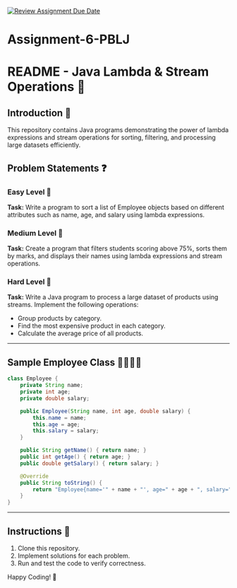 [![Review Assignment Due Date](https://classroom.github.com/assets/deadline-readme-button-22041afd0340ce965d47ae6ef1cefeee28c7c493a6346c4f15d667ab976d596c.svg)](https://classroom.github.com/a/1bssWK4S)
# Assignment-6-PBLJ
# README - Java Lambda & Stream Operations 🚀

## Introduction 📝
This repository contains Java programs demonstrating the power of lambda expressions and stream operations for sorting, filtering, and processing large datasets efficiently.

## Problem Statements ❓

### Easy Level 🌱
**Task:** Write a program to sort a list of Employee objects based on different attributes such as name, age, and salary using lambda expressions.

### Medium Level 🌿
**Task:** Create a program that filters students scoring above 75%, sorts them by marks, and displays their names using lambda expressions and stream operations.

### Hard Level 🌳
**Task:** Write a Java program to process a large dataset of products using streams. Implement the following operations:
- Group products by category.
- Find the most expensive product in each category.
- Calculate the average price of all products.

---

## Sample Employee Class 👨‍💼👩‍💼

```java
class Employee {
    private String name;
    private int age;
    private double salary;

    public Employee(String name, int age, double salary) {
        this.name = name;
        this.age = age;
        this.salary = salary;
    }

    public String getName() { return name; }
    public int getAge() { return age; }
    public double getSalary() { return salary; }

    @Override
    public String toString() {
        return "Employee{name='" + name + "', age=" + age + ", salary=" + salary + "}";
    }
}
```

---

## Instructions 📌
1. Clone this repository.
2. Implement solutions for each problem.
3. Run and test the code to verify correctness.

Happy Coding! 🎯
